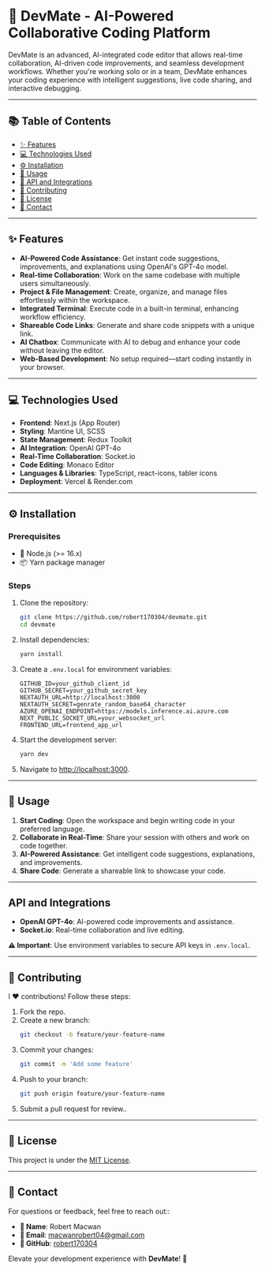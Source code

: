 # 📝 DevMate - AI-Powered Collaborative Coding Platform

DevMate is an advanced, AI-integrated code editor that allows real-time collaboration, AI-driven code improvements, and seamless development workflows. Whether you're working solo or in a team, DevMate enhances your coding experience with intelligent suggestions, live code sharing, and interactive debugging.

---

## 📚 Table of Contents

- [✨ Features](#features)
- [💻 Technologies Used](#technologies-used)
- [⚙️ Installation](#installation)
- [🚀 Usage](#usage)
- [🔗 API and Integrations](#api-and-integrations)
- [🤝 Contributing](#contributing)
- [📜 License](#license)
- [📧 Contact](#contact)

---

## ✨ Features

- **AI-Powered Code Assistance**: Get instant code suggestions, improvements, and explanations using OpenAI's GPT-4o model.
- **Real-time Collaboration**: Work on the same codebase with multiple users simultaneously.
- **Project & File Management**: Create, organize, and manage files effortlessly within the workspace.
- **Integrated Terminal**: Execute code in a built-in terminal, enhancing workflow efficiency.
- **Shareable Code Links**: Generate and share code snippets with a unique link.
- **AI Chatbox**: Communicate with AI to debug and enhance your code without leaving the editor.
- **Web-Based Development**: No setup required—start coding instantly in your browser.

---

## 💻 Technologies Used

- **Frontend**: Next.js (App Router)
- **Styling**: Mantine UI, SCSS
- **State Management**: Redux Toolkit
- **AI Integration**: OpenAI GPT-4o
- **Real-Time Collaboration**: Socket.io
- **Code Editing**: Monaco Editor
- **Languages & Libraries**: TypeScript, react-icons, tabler icons
- **Deployment**: Vercel & Render.com

---

## ⚙️ Installation

### Prerequisites

- 🧩 Node.js (>= 16.x)
- 📦 Yarn package manager

### Steps

1. Clone the repository:
   ```bash
   git clone https://github.com/robert170304/devmate.git
   cd devmate
   ```
2. Install dependencies:
   ```bash
   yarn install
   ```
3. Create a `.env.local` for environment variables:
   ```env
   GITHUB_ID=your_github_client_id
   GITHUB_SECRET=your_github_secret_key
   NEXTAUTH_URL=http://localhost:3000
   NEXTAUTH_SECRET=genrate_random_base64_character
   AZURE_OPENAI_ENDPOINT=https://models.inference.ai.azure.com
   NEXT_PUBLIC_SOCKET_URL=your_websocket_url
   FRONTEND_URL=frontend_app_url
   ```
4. Start the development server:
   ```bash
   yarn dev
   ```
5. Navigate to [http://localhost:3000](http://localhost:3000).

---

## 🚀 Usage

1. **Start Coding**: Open the workspace and begin writing code in your preferred language.
2. **Collaborate in Real-Time**: Share your session with others and work on code together.
3. **AI-Powered Assistance**: Get intelligent code suggestions, explanations, and improvements.
4. **Share Code**: Generate a shareable link to showcase your code.

---

## API and Integrations

- **OpenAI GPT-4o**: AI-powered code improvements and assistance.
- **Socket.io**: Real-time collaboration and live editing.

**⚠️ Important**: Use environment variables to secure API keys in `.env.local`.

---

## 🤝 Contributing

I ❤️ contributions! Follow these steps:

1. Fork the repo.
2. Create a new branch:
   ```bash
   git checkout -b feature/your-feature-name
   ```
3. Commit your changes:
   ```bash
   git commit -m 'Add some feature'
   ```
4. Push to your branch:
   ```bash
   git push origin feature/your-feature-name
   ```
5. Submit a pull request for review..

---

## 📜 License

This project is under the [MIT License](LICENSE).

---

## 📧 Contact

For questions or feedback, feel free to reach out::

- **👤 Name**: Robert Macwan
- **📧 Email**: [macwanrobert04@gmail.com](mailto:macwanrobert04@gmail.com)
- **🐙 GitHub**: [robert170304](https://github.com/robert170304)

Elevate your development experience with **DevMate**! 🚀
